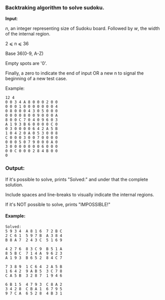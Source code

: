 ### Backtraking algorithm to solve sudoku.

**Input**:

*n*, an integer representing size of Sudoku board. Followed by *w*, the width of the internal region. 

2 ⩽ n ⩽ 36

Base 36(0-9, A-Z)

Empty spots are '0'. 

Finally, a zero to indicate the end of input OR a new n to signal the beginning of a new test case.

Example:

```
12 4
0 0 3 4 A 8 0 0 0 2 0 0
0 0 0 1 0 0 0 0 0 0 0 4
0 8 0 0 0 4 3 0 5 0 0 0
0 0 0 0 8 0 0 9 0 0 0 A
8 0 0 C 7 0 4 0 9 6 0 3
A 1 9 3 B 6 0 0 0 0 C 0
0 3 0 0 0 0 6 4 2 A 5 B
1 0 4 2 0 A 0 5 3 0 0 8
C 0 0 0 3 0 0 7 0 0 0 0
0 0 0 5 0 7 9 0 0 0 A 0
3 0 0 0 0 0 0 0 6 0 0 0
0 0 C 0 0 0 2 8 4 B 0 0
0
```

### Output:

If it's possible to solve, prints "Solved:" and under that the complete solution.

Include spaces and line-breaks to visually indicate the internal regions.

If it's NOT possible to solve, prints "IMPOSSIBLE!"

#### Example:

```
Solved:
5 9 3 4  A 8 1 6  7 2 B C  
2 C 6 1  5 9 7 B  A 3 8 4  
B 8 A 7  2 4 3 C  5 1 6 9 

4 2 7 6  8 3 C 9  B 5 1 A  
8 5 B C  7 1 4 A  9 6 2 3  
A 1 9 3  B 6 5 2  8 4 C 7 

7 3 8 9  1 C 6 4  2 A 5 B  
1 6 4 2  9 A B 5  3 C 7 8  
C A 5 B  3 2 8 7  1 9 4 6 

6 B 1 5  4 7 9 3  C 8 A 2  
3 4 2 8  C B A 1  6 7 9 5  
9 7 C A  6 5 2 8  4 B 3 1  
```
